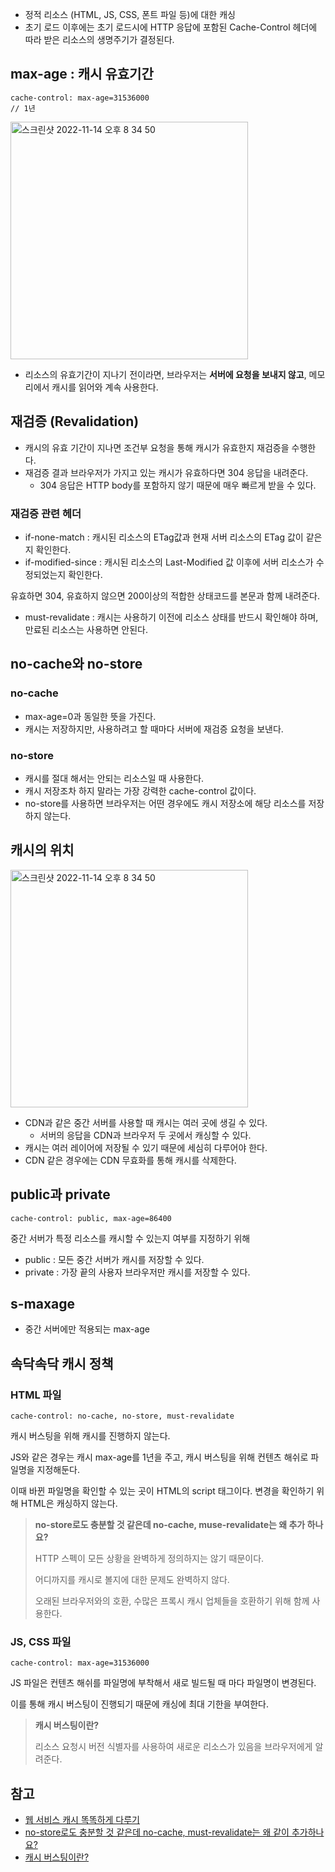 - 정적 리소스 (HTML, JS, CSS, 폰트 파일 등)에 대한 캐싱
- 초기 로드 이후에는 초기 로드시에 HTTP 응답에 포함된 Cache-Control 헤더에 따라 받은 리소스의 생명주기가 결정된다.

## max-age : 캐시 유효기간

```tsx
cache-control: max-age=31536000
// 1년 
```

<img width="380" alt="스크린샷 2022-11-14 오후 8 34 50" src="https://user-images.githubusercontent.com/52737532/201660494-e9961399-3a22-4549-9a56-46bf08fd368a.png">

- 리소스의 유효기간이 지나기 전이라면, 브라우저는 **서버에 요청을 보내지 않고**, 메모리에서 캐시를 읽어와 계속 사용한다.

## 재검증 (Revalidation)

- 캐시의 유효 기간이 지나면 조건부 요청을 통해 캐시가 유효한지 재검증을 수행한다.
- 재검증 결과 브라우저가 가지고 있는 캐시가 유효하다면 304 응답을 내려준다.
    - 304 응답은 HTTP body를 포함하지 않기 때문에 매우 빠르게 받을 수 있다.

### 재검증 관련 헤더

- if-none-match : 캐시된 리소스의 ETag값과 현재 서버 리소스의 ETag 값이 같은지 확인한다.
- if-modified-since : 캐시된 리소스의 Last-Modified 값 이후에 서버 리소스가 수정되었는지 확인한다.

유효하면 304, 유효하지 않으면 200이상의 적합한 상태코드를 본문과 함께 내려준다. 

- must-revalidate : 캐시는 사용하기 이전에 리소스 상태를 반드시 확인해야 하며, 만료된 리소스는 사용하면 안된다.

## no-cache와 no-store

### no-cache

- max-age=0과 동일한 뜻을 가진다.
- 캐시는 저장하지만, 사용하려고 할 때마다 서버에 재검증 요청을 보낸다.

### no-store

- 캐시를 절대 해서는 안되는 리소스일 때 사용한다.
- 캐시 저장조차 하지 말라는 가장 강력한 cache-control 값이다.
- no-store를 사용하면 브라우저는 어떤 경우에도 캐시 저장소에 해당 리소스를 저장하지 않는다.

## 캐시의 위치

<img width="380" alt="스크린샷 2022-11-14 오후 8 34 50" src="https://user-images.githubusercontent.com/52737532/201660552-3bfc5205-17db-46ee-9b94-02dcb6e93c4b.png">

- CDN과 같은 중간 서버를 사용할 때 캐시는 여러 곳에 생길 수 있다.
    - 서버의 응답을 CDN과 브라우저 두 곳에서 캐싱할 수 있다.
- 캐시는 여러 레이어에 저장될 수 있기 때문에 세심히 다루어야 한다.
- CDN 같은 경우에는 CDN 무효화를 통해 캐시를 삭제한다.

## public과 private

```tsx
cache-control: public, max-age=86400
```

중간 서버가 특정 리소스를 캐시할 수 있는지 여부를 지정하기 위해 

- public : 모든 중간 서버가 캐시를 저장할 수 있다.
- private : 가장 끝의 사용자 브라우저만 캐시를 저장할 수 있다.

## s-maxage

- 중간 서버에만 적용되는 max-age

## 속닥속닥 캐시 정책

### HTML 파일

```tsx
cache-control: no-cache, no-store, must-revalidate 
```

캐시 버스팅을 위해 캐시를 진행하지 않는다.

JS와 같은 경우는 캐시 max-age를 1년을 주고, 캐시 버스팅을 위해 컨텐츠 해쉬로 파일명을 지정해둔다. 

이때 바뀐 파일명을 확인할 수 있는 곳이 HTML의 script 태그이다. 변경을 확인하기 위해 HTML은 캐싱하지 않는다. 

> **no-store로도 충분할 것 같은데 no-cache, muse-revalidate는 왜 추가 하나요?**
> 
> 
> 
> HTTP 스펙이 모든 상황을 완벽하게 정의하지는 않기 때문이다. 
> 
> 어디까지를 캐시로 볼지에 대한 문제도 완벽하지 않다. 
> 
> 오래된 브라우저와의 호환, 수많은 프록시 캐시 업체들을 호환하기 위해 함께 사용한다. 
> 

### JS, CSS 파일

```tsx
cache-control: max-age=31536000
```

JS 파일은 컨텐츠 해쉬를 파일명에 부착해서 새로 빌드될 때 마다 파일명이 변경된다. 

이를 통해 캐시 버스팅이 진행되기 때문에 캐싱에 최대 기한을 부여한다. 

> **캐시 버스팅이란?**
> 
> 
> 
> 리소스 요청시 버전 식별자를 사용하여 새로운 리소스가 있음을 브라우저에게 알려준다. 
> 

## 참고

- [웹 서비스 캐시 똑똑하게 다루기](https://toss.tech/article/smart-web-service-cache)
- [no-store로도 충분할 것 같은데 no-cache, must-revalidate는 왜 같이 추가하나요?](https://www.inflearn.com/questions/112647)
- [캐시 버스팅이란?](https://guiyomi.tistory.com/130)

